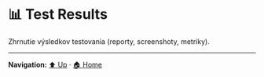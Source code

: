 # 📊 Test Results

Zhrnutie výsledkov testovania (reporty, screenshoty, metriky).

---
**Navigation:** [⬆️ Up](./index.md) · [🏠 Home](../index.md)
